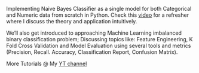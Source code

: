 Implementing Naive Bayes Classifier as a single model for both Categorical and Numeric data from scratch in Python. Check this [video](https://youtu.be/1QulO1jS2Hk) for a refresher where I discuss the theory and application intuitively.

We’ll also get introduced to approaching Machine Learning imbalanced binary classification problem; Discussing topics like: Feature Engineering, K Fold Cross Validation and Model Evaluation using several tools and metrics (Precision, Recall. Accuracy, Classification Report, Confusion Matrix).

More Tutorials @ My [YT channel](https://www.youtube.com/@ammopy) 
